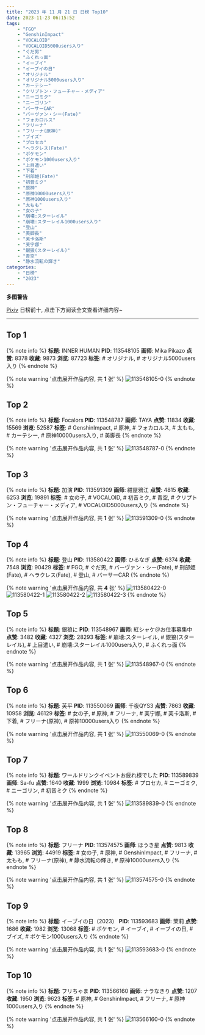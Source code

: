 ```yaml
---
title: "2023 年 11 月 21 日 日榜 Top10"
date: 2023-11-23 06:15:52
tags:
    - "FGO"
    - "GenshinImpact"
    - "VOCALOID"
    - "VOCALOID5000users入り"
    - "ぐだ男"
    - "ふくれっ面"
    - "イーブイ"
    - "イーブイの日"
    - "オリジナル"
    - "オリジナル5000users入り"
    - "カーテシー"
    - "クリプトン・フューチャー・メディア"
    - "ニーゴミク"
    - "ニーゴリン"
    - "バーサーCAR"
    - "バーヴァン・シー(Fate)"
    - "フォカロルス"
    - "フリーナ"
    - "フリーナ(原神)"
    - "ブイズ"
    - "プロセカ"
    - "ヘラクレス(Fate)"
    - "ポケモン"
    - "ポケモン1000users入り"
    - "上目遣い"
    - "下着"
    - "刑部姫(Fate)"
    - "初音ミク"
    - "原神"
    - "原神10000users入り"
    - "原神1000users入り"
    - "太もも"
    - "女の子"
    - "崩壊:スターレイル"
    - "崩壊:スターレイル1000users入り"
    - "登山"
    - "美脚長"
    - "芙卡洛斯"
    - "芙宁娜"
    - "銀狼(スターレイル)"
    - "青空"
    - "静水流転の輝き"
categories:
    - "日榜"
    - "2023"
---
```


<i class="fa fa-triangle-exclamation"></i>**多图警告**<i class="fa fa-triangle-exclamation"></i>

[Pixiv](https://www.pixiv.net/) 日榜前十, 点击下方阅读全文查看详细内容~

<!-- more -->

---

## Top 1

{% note info %}
**标题**: INNER HUMAN
**PID**: 113548105 **画师**: Mika Pikazo
**点赞**: 8378 **收藏**: 9873 **浏览**: 87723
**标签**: # オリジナル, # オリジナル5000users入り
{% endnote %}

{% note warning '点击展开作品内容, 共 **1** 张' %}
![113548105-0](https://i.pixiv.re/img-original/img/2023/11/20/00/00/09/113548105_p0.png)
{% endnote %}

## Top 2

{% note info %}
**标题**: Focalors
**PID**: 113548787 **画师**: TAYA
**点赞**: 11834 **收藏**: 15569 **浏览**: 52587
**标签**: # GenshinImpact, # 原神, # フォカロルス, # 太もも, # カーテシー, # 原神10000users入り, # 美脚長
{% endnote %}

{% note warning '点击展开作品内容, 共 **1** 张' %}
![113548787-0](https://i.pixiv.re/img-original/img/2023/11/20/00/10/57/113548787_p0.jpg)
{% endnote %}

## Top 3

{% note info %}
**标题**: 加演
**PID**: 113591309 **画师**: 紺屋鴉江
**点赞**: 4815 **收藏**: 6253 **浏览**: 19891
**标签**: # 女の子, # VOCALOID, # 初音ミク, # 青空, # クリプトン・フューチャー・メディア, # VOCALOID5000users入り
{% endnote %}

{% note warning '点击展开作品内容, 共 **1** 张' %}
![113591309-0](https://i.pixiv.re/img-original/img/2023/11/21/18/55/03/113591309_p0.jpg)
{% endnote %}

## Top 4

{% note info %}
**标题**: 登山
**PID**: 113580422 **画师**: ひるなぎ
**点赞**: 6374 **收藏**: 7548 **浏览**: 90429
**标签**: # FGO, # ぐだ男, # バーヴァン・シー(Fate), # 刑部姫(Fate), # ヘラクレス(Fate), # 登山, # バーサーCAR
{% endnote %}

{% note warning '点击展开作品内容, 共 **4** 张' %}
![113580422-0](https://i.pixiv.re/img-original/img/2023/11/21/06/00/11/113580422_p0.jpg)
![113580422-1](https://i.pixiv.re/img-original/img/2023/11/21/06/00/11/113580422_p1.jpg)
![113580422-2](https://i.pixiv.re/img-original/img/2023/11/21/06/00/11/113580422_p2.jpg)
![113580422-3](https://i.pixiv.re/img-original/img/2023/11/21/06/00/11/113580422_p3.jpg)
{% endnote %}

## Top 5

{% note info %}
**标题**: 銀狼に
**PID**: 113548967 **画师**: 紅シャケ＠お仕事募集中
**点赞**: 3482 **收藏**: 4327 **浏览**: 28293
**标签**: # 崩壊:スターレイル, # 銀狼(スターレイル), # 上目遣い, # 崩壊:スターレイル1000users入り, # ふくれっ面
{% endnote %}

{% note warning '点击展开作品内容, 共 **1** 张' %}
![113548967-0](https://i.pixiv.re/img-original/img/2023/11/20/00/15/21/113548967_p0.jpg)
{% endnote %}

## Top 6

{% note info %}
**标题**: 芙平
**PID**: 113550069 **画师**: 千夜QYS3
**点赞**: 7863 **收藏**: 10958 **浏览**: 46129
**标签**: # 女の子, # 原神, # フリーナ, # 芙宁娜, # 芙卡洛斯, # 下着, # フリーナ(原神), # 原神10000users入り
{% endnote %}

{% note warning '点击展开作品内容, 共 **1** 张' %}
![113550069-0](https://i.pixiv.re/img-original/img/2023/11/20/12/18/13/113550069_p0.jpg)
{% endnote %}

## Top 7

{% note info %}
**标题**: ワールドリンクイベントお疲れ様でした
**PID**: 113589839 **画师**: Sa-fu
**点赞**: 1640 **收藏**: 1999 **浏览**: 10984
**标签**: # プロセカ, # ニーゴミク, # ニーゴリン, # 初音ミク
{% endnote %}

{% note warning '点击展开作品内容, 共 **1** 张' %}
![113589839-0](https://i.pixiv.re/img-original/img/2023/11/21/17/52/47/113589839_p0.jpg)
{% endnote %}

## Top 8

{% note info %}
**标题**: フリーナ
**PID**: 113574575 **画师**: ほうき星
**点赞**: 9813 **收藏**: 13965 **浏览**: 44919
**标签**: # 女の子, # 原神, # GenshinImpact, # フリーナ, # 太もも, # フリーナ(原神), # 静水流転の輝き, # 原神10000users入り
{% endnote %}

{% note warning '点击展开作品内容, 共 **1** 张' %}
![113574575-0](https://i.pixiv.re/img-original/img/2023/11/21/00/00/38/113574575_p0.jpg)
{% endnote %}

## Top 9

{% note info %}
**标题**: イーブイの日（2023）
**PID**: 113593683 **画师**: 茉莉
**点赞**: 1686 **收藏**: 1982 **浏览**: 13068
**标签**: # ポケモン, # イーブイ, # イーブイの日, # ブイズ, # ポケモン1000users入り
{% endnote %}

{% note warning '点击展开作品内容, 共 **1** 张' %}
![113593683-0](https://i.pixiv.re/img-original/img/2023/11/21/20/26/44/113593683_p0.png)
{% endnote %}

## Top 10

{% note info %}
**标题**: フリちゃま
**PID**: 113566160 **画师**: ナラなきり
**点赞**: 1207 **收藏**: 1950 **浏览**: 9623
**标签**: # 原神, # GenshinImpact, # フリーナ, # 原神1000users入り
{% endnote %}

{% note warning '点击展开作品内容, 共 **1** 张' %}
![113566160-0](https://i.pixiv.re/img-original/img/2023/11/20/19/32/19/113566160_p0.png)
{% endnote %}

